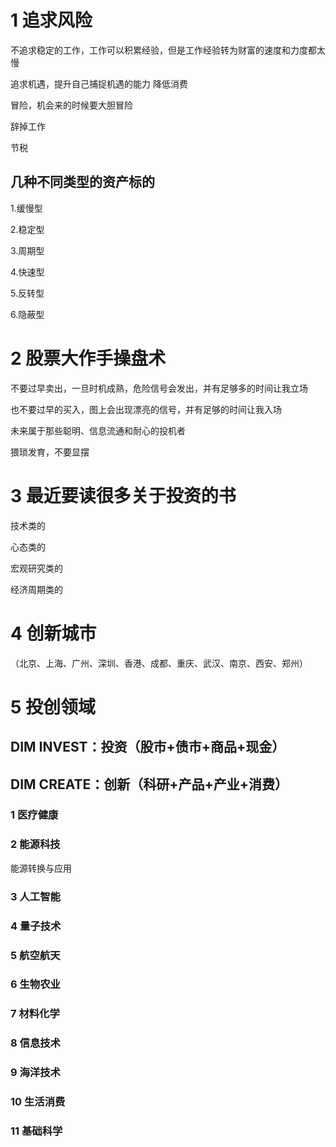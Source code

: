 # 1 追求风险

不追求稳定的工作，工作可以积累经验，但是工作经验转为财富的速度和力度都太慢

追求机遇，提升自己捕捉机遇的能力
降低消费

冒险，机会来的时候要大胆冒险

辞掉工作

节税

## 几种不同类型的资产标的

1.缓慢型

2.稳定型

3.周期型

4.快速型

5.反转型

6.隐蔽型

# 2 股票大作手操盘术

不要过早卖出，一旦时机成熟，危险信号会发出，并有足够多的时间让我立场

也不要过早的买入，图上会出现漂亮的信号，并有足够的时间让我入场

未来属于那些聪明、信息流通和耐心的投机者

猥琐发育，不要显摆

# 3 最近要读很多关于投资的书

技术类的

心态类的

宏观研究类的

经济周期类的

# 4 创新城市

（北京、上海、广州、深圳、香港、成都、重庆、武汉、南京、西安、郑州）

# 5 投创领域

## DIM INVEST：投资（股市+债市+商品+现金）

## DIM CREATE：创新（科研+产品+产业+消费）

### 1 医疗健康

### 2 能源科技

能源转换与应用

### 3 人工智能

### 4 量子技术

### 5 航空航天

### 6 生物农业

### 7 材料化学

### 8 信息技术

### 9 海洋技术

### 10 生活消费

### 11 基础科学





